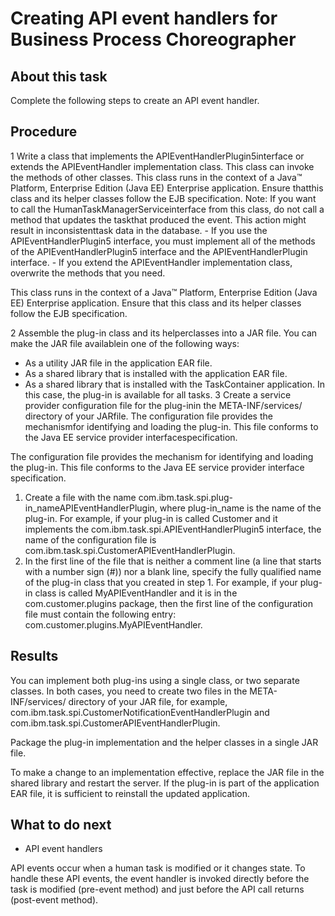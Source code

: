 <!-- image -->

# Creating API event handlers for Business Process Choreographer

## About this task

Complete the following steps to create an API event handler.

## Procedure

1 Write a class that implements the APIEventHandlerPlugin5interface or extends the APIEventHandler implementation class. This class can invoke the methods of other classes. This class runs in the context of a Java™ Platform, Enterprise Edition (Java EE) Enterprise application. Ensure thatthis class and its helper classes follow the EJB specification. Note: If you want to call the HumanTaskManagerServiceinterface from this class, do not call a method that updates the taskthat produced the event. This action might result in inconsistenttask data in the database.
    - If you use the APIEventHandlerPlugin5 interface, you must implement
all of the methods of the APIEventHandlerPlugin5 interface and the
APIEventHandlerPlugin interface.
    - If you extend the APIEventHandler implementation class, overwrite
the methods that you need.

This class runs in the context of a Java™ Platform, Enterprise Edition (Java EE) Enterprise application. Ensure that
this class and its helper classes follow the EJB specification.

2 Assemble the plug-in class and its helperclasses into a JAR file. You can make the JAR file availablein one of the following ways:

- As a utility JAR file in the application EAR file.
- As a shared library that is installed with the application EAR
file.
- As a shared library that is installed with the TaskContainer application.
In this case, the plug-in is available for all tasks.
3 Create a service provider configuration file for the plug-inin the META-INF/services/ directory of your JARfile. The configuration file provides the mechanismfor identifying and loading the plug-in. This file conforms to the Java EE service provider interfacespecification.

The configuration file provides the mechanism
for identifying and loading the plug-in. This file conforms to the Java EE service provider interface
specification.

1. Create a file with the name com.ibm.task.spi.plug-in\_nameAPIEventHandlerPlugin,
where plug-in\_name is the name of the plug-in. For
example, if your plug-in is called Customer and it
implements the com.ibm.task.spi.APIEventHandlerPlugin5 interface,
the name of the configuration file is com.ibm.task.spi.CustomerAPIEventHandlerPlugin.
2. In the first line of the file that is neither a comment
line (a line that starts with a number sign (#)) nor a blank line,
specify the fully qualified name of the plug-in class that you created
in step 1. For example, if your plug-in class is called MyAPIEventHandler and
it is in the com.customer.plugins package, then the
first line of the configuration file must contain the following entry: com.customer.plugins.MyAPIEventHandler.

## Results

You can implement both
plug-ins using a single class, or two separate classes. In both cases,
you need to create two files in the META-INF/services/ directory
of your JAR file, for example, com.ibm.task.spi.CustomerNotificationEventHandlerPlugin and com.ibm.task.spi.CustomerAPIEventHandlerPlugin.

Package
the plug-in implementation and the helper classes in a single JAR
file.

To make a change to an implementation effective, replace
the JAR file in the shared library and restart the server. If the
plug-in is part of the application EAR file, it is sufficient to reinstall
the updated application.

## What to do next

- API event handlers

API events occur when a human task is modified or it changes state. To handle these API events, the event handler is invoked directly before the task is modified (pre-event method) and just before the API call returns (post-event method).